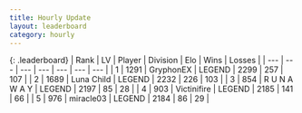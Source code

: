 ```yaml
---
title: Hourly Update
layout: leaderboard
category: hourly
---
```


{: .leaderboard}
| Rank | LV | Player | Division | Elo | Wins | Losses |
| --- | --- | --- | --- | --- | --- | --- |
| <span data-change="0">1</span> | 1291 | <span title="ID: 315148">GryphonEX</span> | LEGEND | <span data-change="3">2299</span> | <span data-change="1">257</span> | <span data-change="0">107</span> |
| <span data-change="0">2</span> | 1689 | <span title="ID: 164871">Luna Child</span> | LEGEND | <span data-change="0">2232</span> | <span data-change="0">226</span> | <span data-change="0">103</span> |
| <span data-change="0">3</span> | 854 | <span title="ID: 66144">R U N A W A Y</span> | LEGEND | <span data-change="0">2197</span> | <span data-change="0">85</span> | <span data-change="0">28</span> |
| <span data-change="0">4</span> | 903 | <span title="ID: 112242">Victinifire</span> | LEGEND | <span data-change="0">2185</span> | <span data-change="0">141</span> | <span data-change="0">66</span> |
| <span data-change="0">5</span> | 976 | <span title="ID: 416373">miracle03</span> | LEGEND | <span data-change="0">2184</span> | <span data-change="0">86</span> | <span data-change="0">29</span> |